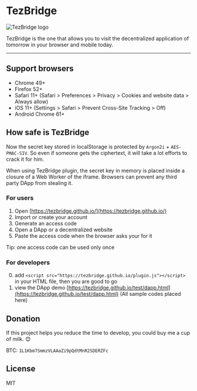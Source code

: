 # TezBridge

![TezBridge logo](https://raw.githubusercontent.com/tezbridge/tezbridge.github.io/master/css/logo-frame.png)

TezBridge is the one that allows you to visit the decentralized application of tomorrow in your browser and mobile today.

---

## Support browsers
* Chrome 49+
* Firefox 52+
* Safari 11+ (Safari > Preferences > Privacy > Cookies and website data > Always allow)
* iOS 11+ (Settings > Safari > Prevent Cross-Site Tracking > Off)
* Android Chrome 61+

## How safe is TezBridge
Now the secret key stored in localStorage is protected by `Argon2i` + `AES-PMAC-SIV`.
So even if someone gets the ciphertext, it will take a lot efforts to crack it for him.

When using TezBridge plugin, the secret key in memory is placed inside a closure of a Web Worker of the iframe.
Browsers can prevent any third party DApp from stealing it.

### For users
1. Open [https://tezbridge.github.io/](https://tezbridge.github.io/)
2. Import or create your account
3. Generate an access code
4. Open a DApp or a decentralized website
5. Paste the access code when the browser asks your for it

Tip: one access code can be used only once

### For developers
0. add `<script src="https://tezbridge.github.io/plugin.js"></script>` in your HTML file, then you are good to go
1. view the DApp demo [https://tezbridge.github.io/test/dapp.html](https://tezbridge.github.io/test/dapp.html) (All sample codes placed here)

## Donation
If this project helps you reduce the time to develop, you could buy me a cup of milk. 😊

BTC: `1L1Kbm7SmmzVLAAaZi9pQdtMnR2SDERZFc`

## License
MIT
